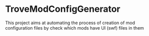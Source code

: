 # TroveModConfigGenerator
This project aims at automating the process of creation of mod configuration files by check which mods have UI (swf) files in them
